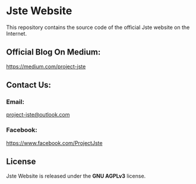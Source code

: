 # Jste Website

This repository contains the source code of the official Jste website on the Internet.

## Official Blog On Medium:

https://medium.com/project-jste

## Contact Us:

### Email:

project-jste@outlook.com

### Facebook:

https://www.facebook.com/ProjectJste

## License

Jste Website is released under the <b>GNU AGPLv3</b> license.
